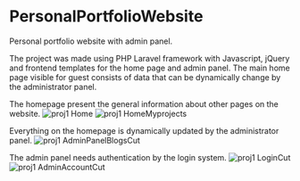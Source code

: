 # PersonalPortfolioWebsite
Personal portfolio website with admin panel.



The project was made using PHP Laravel framework with Javascript, jQuery and frontend templates for the home page and admin panel. 
The main home page visible for guest consists of data that can be dynamically change by the administrator panel.

The homepage present the general information about other pages on the website.
![proj1 Home](https://github.com/bartosznurowski/PersonalPortfolioWebsite/assets/105807818/6b826717-205c-4a1f-ba1d-7fe6b8bb5da2)
![proj1 HomeMyprojects](https://github.com/bartosznurowski/PersonalPortfolioWebsite/assets/105807818/3f30921f-54f9-42e0-abc0-8143916f1528)

Everything on the homepage is dynamically updated by the administrator panel.
![proj1 AdminPanelBlogsCut](https://github.com/bartosznurowski/PersonalPortfolioWebsite/assets/105807818/24290e0a-1cbe-48ae-a2b1-94de97f29241)

The admin panel needs authentication by the login system.
![proj1 LoginCut](https://github.com/bartosznurowski/PersonalPortfolioWebsite/assets/105807818/78e6da8a-87cb-4aab-81b9-9271cc8c7c4f)
![proj1 AdminAccountCut](https://github.com/bartosznurowski/PersonalPortfolioWebsite/assets/105807818/49d08226-dedb-4221-8a44-f9a27688371a)
